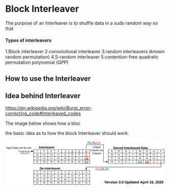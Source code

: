 # Block Interleaver

The purpose of an Interleaver is to shuffle data in a sudo random way so that 

#### Types of interleavers

1.Block interleaver
2.convolutional interleaver
3.random interleavers (known random permutation)
4.S-random interleaver
5.contention-free quadratic permutation polynomial (QPP)


## How to use the Interleaver

## Idea behind Interleaver



<https://en.wikipedia.org/wiki/Burst_error-correcting_code#Interleaved_codes>

The image below shows how a bloc

the basic idea as to how the block Interleaver should work.

![alt text](https://github.com/SlugSat/Encoding_2020/blob/master/Picture_Repository_Disregard/InterleaverV3-1.png)
